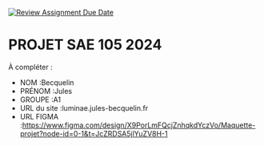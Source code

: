 [![Review Assignment Due Date](https://classroom.github.com/assets/deadline-readme-button-22041afd0340ce965d47ae6ef1cefeee28c7c493a6346c4f15d667ab976d596c.svg)](https://classroom.github.com/a/tqlspz30)
# PROJET SAE 105 2024

À compléter :

- NOM :Becquelin    
- PRÉNOM :Jules
- GROUPE :A1 
- URL du site :luminae.jules-becquelin.fr
- URL FIGMA :https://www.figma.com/design/X9PorLmFQcjZnhqkdYczVo/Maquette-projet?node-id=0-1&t=JcZRDSA5jlYuZV8H-1
